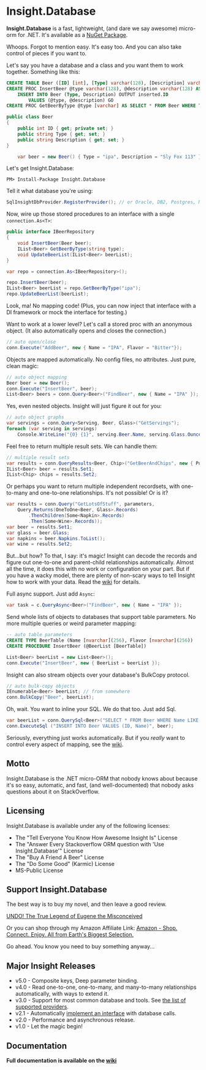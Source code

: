 # Insight.Database #

**Insight.Database** is a fast, lightweight, (and dare we say awesome) micro-orm for .NET. It's available as a [NuGet Package](http://www.nuget.org/packages/Insight.Database/).

Whoops. Forgot to mention easy. It's easy too. And you can also take control of pieces if you want to.

Let's say you have a database and a class and you want them to work together. Something like this:

```sql
CREATE TABLE Beer ([ID] [int], [Type] varchar(128), [Description] varchar(128)) GO
CREATE PROC InsertBeer @type varchar(128), @description varchar(128) AS
	INSERT INTO Beer (Type, Description) OUTPUT inserted.ID
		VALUES (@type, @description) GO
CREATE PROC GetBeerByType @type [varchar] AS SELECT * FROM Beer WHERE Type = @type GO
```
```c#
public class Beer
{
	public int ID { get; private set; }
	public string Type { get; set; }
	public string Description { get; set; }
}

	var beer = new Beer() { Type = "ipa", Description = "Sly Fox 113" };
```

Let's get Insight.Database:

	PM> Install-Package Insight.Database

Tell it what database you're using:

```c#
SqlInsightDbProvider.RegisterProvider(); // or Oracle, DB2, Postgres, MySql...
```

Now, wire up those stored procedures to an interface with a single `connection.As<T>`:

```c#
public interface IBeerRepository
{
	void InsertBeer(Beer beer);
	IList<Beer> GetBeerByType(string type);
	void UpdateBeerList(IList<Beer> beerList);
}

var repo = connection.As<IBeerRepository>();

repo.InsertBeer(beer);
IList<Beer> beerList = repo.GetBeerByType("ipa");
repo.UpdateBeerList(beerList);
```

Look, ma! No mapping code! (Plus, you can now inject that interface with a DI framework or mock the interface for testing.)

Want to work at a lower level? Let's call a stored proc with an anonymous object. (It also automatically opens and closes the connection.)

```c#
// auto open/close
conn.Execute("AddBeer", new { Name = "IPA", Flavor = "Bitter"});
```

Objects are mapped automatically. No config files, no attributes. Just pure, clean magic:

```c#
// auto object mapping
Beer beer = new Beer();
conn.Execute("InsertBeer", beer);
List<Beer> beers = conn.Query<Beer>("FindBeer", new { Name = "IPA" });
```

Yes, even nested objects. Insight will just figure it out for you:

```c#
// auto object graphs
var servings = conn.Query<Serving, Beer, Glass>("GetServings");
foreach (var serving in servings)
	Console.WriteLine("{0} {1}", serving.Beer.Name, serving.Glass.Ounces);
```

Feel free to return multiple result sets. We can handle them:

```c#
// multiple result sets
var results = conn.QueryResults<Beer, Chip>("GetBeerAndChips", new { Pub = "Fergie's" }));
IList<Beer> beer = results.Set1;
IList<Chip> chips = results.Set2;
```

Or perhaps you want to return multiple independent recordsets, with one-to-many and one-to-one relationships. It's not possible! Or is it?

```c#
var results = conn.Query("GetLotsOfStuff", parameters,
	Query.Returns(OneToOne<Beer, Glass>.Records)
		.ThenChildren(Some<Napkin>.Records)
		.Then(Some<Wine>.Records));
var beer = results.Set1;
var glass = beer.Glass;
var napkins = beer.Napkins.ToList();
var wine = results.Set2;
```

But...but how? To that, I say: it's magic! Insight can decode the records and figure out one-to-one and parent-child relationships automatically. Almost all the time, it does this with no work or configuration on your part. But if you have a wacky model, there are plenty of non-scary ways to tell Insight how to work with your data. Read the [wiki](https://github.com/jonwagner/Insight.Database/wiki) for details.

Full async support. Just add `Async`:

```c#
var task = c.QueryAsync<Beer>("FindBeer", new { Name = "IPA" });
```

Send whole lists of objects to databases that support table parameters. No more multiple queries or weird parameter mapping:

```sql
-- auto table parameters
CREATE TYPE BeerTable (Name [nvarchar](256), Flavor [nvarchar](256))
CREATE PROCEDURE InsertBeer (@BeerList [BeerTable])
```
```c#
List<Beer> beerList = new List<Beer>();
conn.Execute("InsertBeer", new { BeerList = beerList });
```

Insight can also stream objects over your database's BulkCopy protocol. 

```c#
// auto bulk-copy objects
IEnumerable<Beer> beerList; // from somewhere
conn.BulkCopy("Beer", beerList);
```

Oh, wait. You want to inline your SQL. We do that too. Just add Sql.

```c#
var beerList = conn.QuerySql<Beer>("SELECT * FROM Beer WHERE Name LIKE @Name", new { Name = "%ipa%" });
conn.ExecuteSql ("INSERT INTO Beer VALUES (ID, Name)", beer);
```

Seriously, everything just works automatically. But if you *really* want to control every aspect of mapping, see the [wiki](https://github.com/jonwagner/Insight.Database/wiki).

## Motto ##

Insight.Database is the .NET micro-ORM that nobody knows about because it's so easy, automatic, and fast, (and well-documented) that nobody asks questions about it on StackOverflow.

## Licensing ##

Insight.Database is available under any of the following licenses:

* The "Tell Everyone You Know How Awesome Insight Is" License
* The "Answer Every Stackoverflow ORM question with 'Use Insight.Database'" License
* The "Buy A Friend A Beer" License
* The "Do Some Good" (Karmic) License
* MS-Public License

## Support Insight.Database ##

The best way is to buy my novel, and then leave a good review.

[UNDO! The True Legend of Eugene the Misconceived](http://www.amazon.com/Undo-True-Legend-Eugene-Misconceived-ebook/dp/B00PQWJWSI)

Or you can shop through my Amazon Affiliate Link: [Amazon - Shop. Connect. Enjoy. All from Earth's Biggest Selection.](http://www.amazon.com/ref=assoc_tag_ph_1390604847723?_encoding=UTF8&camp=1789&creative=9325&linkCode=pf4&tag=jmileswagner-20)

Go ahead. You know you need to buy something anyway...


## Major Insight Releases ##

* v5.0 - Composite keys, Deep parameter binding. 
* v4.0 - Read one-to-one, one-to-many, and many-to-many relationships automatically, with ways to extend it.
* v3.0 - Support for most common database and tools. See [the list of supported providers](https://github.com/jonwagner/Insight.Database/wiki/Insight-and-Data-Providers).
* v2.1 - Automatically [implement an interface](https://github.com/jonwagner/Insight.Database/wiki/Auto-Interface-Implementation) with database calls.
* v2.0 - Performance and asynchronous release.
* v1.0 - Let the magic begin!

## Documentation ##

**Full documentation is available on the [wiki](https://github.com/jonwagner/Insight.Database/wiki)**

